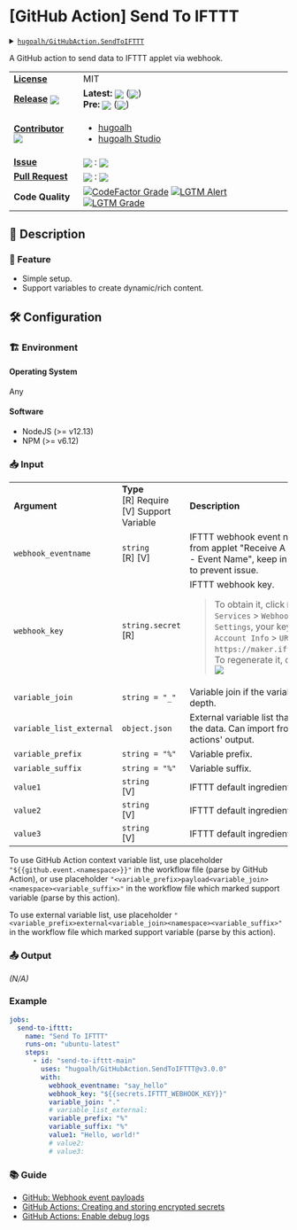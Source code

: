 # \[GitHub Action\] Send To IFTTT

<details>
  <summary><a href="https://github.com/hugoalh/GitHubAction.SendToIFTTT"><code>hugoalh/GitHubAction.SendToIFTTT</code></a></summary>
  <img align="center" alt="GitHub Language Count" src="https://img.shields.io/github/languages/count/hugoalh/GitHubAction.SendToIFTTT?logo=github&logoColor=ffffff&style=flat-square" />
  <img align="center" alt="GitHub Top Langauge" src="https://img.shields.io/github/languages/top/hugoalh/GitHubAction.SendToIFTTT?logo=github&logoColor=ffffff&style=flat-square" />
  <img align="center" alt="GitHub Repo Size" src="https://img.shields.io/github/repo-size/hugoalh/GitHubAction.SendToIFTTT?logo=github&logoColor=ffffff&style=flat-square" />
  <img align="center" alt="GitHub Code Size" src="https://img.shields.io/github/languages/code-size/hugoalh/GitHubAction.SendToIFTTT?logo=github&logoColor=ffffff&style=flat-square" />
  <img align="center" alt="GitHub Watcher" src="https://img.shields.io/github/watchers/hugoalh/GitHubAction.SendToIFTTT?logo=github&logoColor=ffffff&style=flat-square" />
  <img align="center" alt="GitHub Star" src="https://img.shields.io/github/stars/hugoalh/GitHubAction.SendToIFTTT?logo=github&logoColor=ffffff&style=flat-square" />
  <img align="center" alt="GitHub Fork" src="https://img.shields.io/github/forks/hugoalh/GitHubAction.SendToIFTTT?logo=github&logoColor=ffffff&style=flat-square" />
</details>

A GitHub action to send data to IFTTT applet via webhook.

<table>
  <tr>
    <td><a href="./LICENSE.md"><b>License</b></a></td>
    <td>MIT</td>
  </tr>
  <tr>
    <td><a href="https://github.com/hugoalh/GitHubAction.SendToIFTTT/releases"><b>Release</b></a> <img align="center" src="https://img.shields.io/github/downloads/hugoalh/GitHubAction.SendToIFTTT/total?label=%20&style=flat-square" /></td>
    <td>
      <b>Latest:</b> <img align="center" src="https://img.shields.io/github/release/hugoalh/GitHubAction.SendToIFTTT?sort=semver&label=%20&style=flat-square" /> (<img align="center" src="https://img.shields.io/github/release-date/hugoalh/GitHubAction.SendToIFTTT?label=%20&style=flat-square" />)<br />
      <b>Pre:</b> <img align="center" src="https://img.shields.io/github/release/hugoalh/GitHubAction.SendToIFTTT?include_prereleases&sort=semver&label=%20&style=flat-square" /> (<img align="center" src="https://img.shields.io/github/release-date-pre/hugoalh/GitHubAction.SendToIFTTT?label=%20&style=flat-square" />)
    </td>
  </tr>
  <tr>
    <td><a href="https://github.com/hugoalh/GitHubAction.SendToIFTTT/graphs/contributors"><b>Contributor</b></a> <img align="center" src="https://img.shields.io/github/contributors/hugoalh/GitHubAction.SendToIFTTT?label=%20&style=flat-square" /></td>
    <td><ul>
        <li><a href="https://github.com/hugoalh">hugoalh</a></li>
        <li><a href="https://github.com/hugoalh-studio">hugoalh Studio</a></li>
    </ul></td>
  </tr>
  <tr>
    <td><a href="https://github.com/hugoalh/GitHubAction.SendToIFTTT/issues?q=is%3Aissue"><b>Issue</b></a></td>
    <td><img align="center" src="https://img.shields.io/github/issues-raw/hugoalh/GitHubAction.SendToIFTTT?label=%20&style=flat-square" /> : <img align="center" src="https://img.shields.io/github/issues-closed-raw/hugoalh/GitHubAction.SendToIFTTT?label=%20&style=flat-square" /></td>
  </tr>
  <tr>
    <td><a href="https://github.com/hugoalh/GitHubAction.SendToIFTTT/pulls?q=is%3Apr"><b>Pull Request</b></a></td>
    <td><img align="center" src="https://img.shields.io/github/issues-pr-raw/hugoalh/GitHubAction.SendToIFTTT?label=%20&style=flat-square" /> : <img align="center" src="https://img.shields.io/github/issues-pr-closed-raw/hugoalh/GitHubAction.SendToIFTTT?label=%20&style=flat-square" /></td>
  </tr>
  <tr>
    <td><b>Code Quality</b></td>
    <td>
      <a href="https://www.codefactor.io/repository/github/hugoalh/githubaction.sendtoifttt"><img align="center" alt="CodeFactor Grade" src="https://img.shields.io/codefactor/grade/github/hugoalh/GitHubAction.SendToIFTTT?logo=codefactor&logoColor=ffffff&style=flat-square" /></a>
      <a href="https://lgtm.com/projects/g/hugoalh/GitHubAction.SendToIFTTT/alerts"><img align="center" alt="LGTM Alert" src="https://img.shields.io/lgtm/alerts/g/hugoalh/GitHubAction.SendToIFTTT?label=%20&logo=lgtm&logoColor=ffffff&style=flat-square" /></a>
      <a href="https://lgtm.com/projects/g/hugoalh/GitHubAction.SendToIFTTT/context:javascript"><img align="center" alt="LGTM Grade" src="https://img.shields.io/lgtm/grade/javascript/g/hugoalh/GitHubAction.SendToIFTTT?logo=lgtm&logoColor=ffffff&style=flat-square" /></a>
    </td>
  </tr>
</table>

## 📜 Description

### 🌟 Feature

- Simple setup.
- Support variables to create dynamic/rich content.

## 🛠 Configuration

### 🏗 Environment

#### Operating System

Any

#### Software

- NodeJS (>= v12.13)
- NPM (>= v6.12)

### 📥 Input

<table>
  <tr>
    <td><b>Argument</b></td>
    <td>
      <b>Type</b><br />
      [R] Require<br />
      [V] Support Variable
    </td>
    <td><b>Description</b></td>
  </tr>
  <tr>
    <td><code>webhook_eventname</code></td>
    <td><code>string</code><br />[R] [V]</td>
    <td>IFTTT webhook event name, create from applet "Receive A Web Request - Event Name", keep in lower case to prevent issue.</td>
  </tr>
  <tr>
    <td><code>webhook_key</code></td>
    <td><code>string.secret</code><br />[R]</td>
    <td>
      IFTTT webhook key.<br />
      <blockquote>
        To obtain it, click <code>Menu</code> > <code>My Services</code> > <code>Webhooks</code> > <code>Settings</code>, your key is at <code>Account Info</code> > <code>URL</code> and after <code>https://maker.ifttt.com/use/</code>.<br />
        To regenerate it, click <code>Edit</code>.<br />
        <img align="center" src="https://i.imgur.com/ihnqN5B.png" />
      </blockquote>
    </td>
  </tr>
  <tr>
    <td><code>variable_join</code></td>
    <td><code>string = "_"</code></td>
    <td>Variable join if the variable list has depth.</td>
  </tr>
  <tr>
    <td><code>variable_list_external</code></td>
    <td><code>object.json</code></td>
    <td>External variable list that will use in the data. Can import from other actions' output.</td>
  </tr>
  <tr>
    <td><code>variable_prefix</code></td>
    <td><code>string = "%"</code></td>
    <td>Variable prefix.</td>
  </tr>
  <tr>
    <td><code>variable_suffix</code></td>
    <td><code>string = "%"</code></td>
    <td>Variable suffix.</td>
  </tr>
  <tr>
    <td><code>value1</code></td>
    <td><code>string</code><br />[V]</td>
    <td>IFTTT default ingredient namespace.</td>
  </tr>
  <tr>
    <td><code>value2</code></td>
    <td><code>string</code><br />[V]</td>
    <td>IFTTT default ingredient namespace.</td>
  </tr>
  <tr>
    <td><code>value3</code></td>
    <td><code>string</code><br />[V]</td>
    <td>IFTTT default ingredient namespace.</td>
  </tr>
</table>

To use GitHub Action context variable list, use placeholder `"${{github.event.<namespace>}}"` in the workflow file (parse by GitHub Action), or use placeholder `"<variable_prefix>payload<variable_join><namespace><variable_suffix>"` in the workflow file which marked support variable (parse by this action).

To use external variable list, use placeholder `"<variable_prefix>external<variable_join><namespace><variable_suffix>"` in the workflow file which marked support variable (parse by this action).

### 📤 Output

*(N/A)*

### Example

```yml
jobs:
  send-to-ifttt:
    name: "Send To IFTTT"
    runs-on: "ubuntu-latest"
    steps:
      - id: "send-to-ifttt-main"
        uses: "hugoalh/GitHubAction.SendToIFTTT@v3.0.0"
        with:
          webhook_eventname: "say_hello"
          webhook_key: "${{secrets.IFTTT_WEBHOOK_KEY}}"
          variable_join: "."
          # variable_list_external:
          variable_prefix: "%"
          variable_suffix: "%"
          value1: "Hello, world!"
          # value2:
          # value3:
```

### 📚 Guide

- [GitHub: Webhook event payloads](https://docs.github.com/en/developers/webhooks-and-events/webhook-events-and-payloads)
- [GitHub Actions: Creating and storing encrypted secrets](https://docs.github.com/en/actions/configuring-and-managing-workflows/creating-and-storing-encrypted-secrets)
- [GitHub Actions: Enable debug logs](https://github.com/actions/toolkit/blob/main/docs/action-debugging.md#step-debug-logs)
